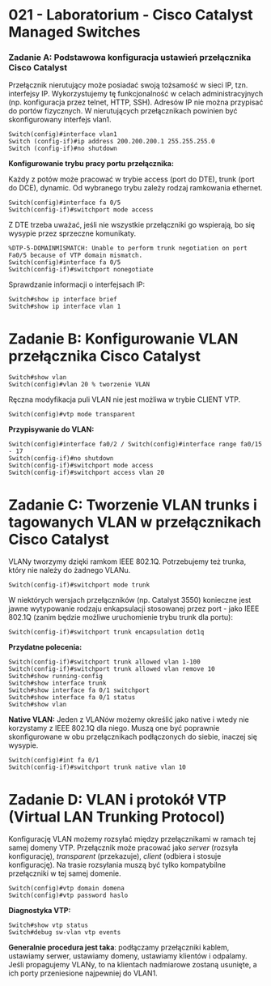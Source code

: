 # 021 - Laboratorium - Cisco Catalyst Managed Switches

### Zadanie A: Podstawowa konfiguracja ustawień przełącznika Cisco Catalyst

Przełącznik nierutujący może posiadać swoją tożsamość w sieci IP, tzn. interfejsy IP. Wykorzystujemy tę funkcjonalność w celach administracyjnych (np. konfiguracja przez telnet, HTTP, SSH). Adresów IP nie można przypisać do portów fizycznych. W nierutujących przełącznikach powinien być skonfigurowany interfejs vlan1.
```
Switch(config)#interface vlan1 
Switch (config-if)#ip address 200.200.200.1 255.255.255.0
Switch (config-if)#no shutdown
```


**Konfigurowanie trybu pracy portu przełącznika:**

Każdy z potów może pracować w trybie access (port do DTE), trunk (port do DCE), dynamic. Od wybranego trybu zależy rodzaj ramkowania ethernet.
```
Switch(config)#interface fa 0/5
Switch(config-if)#switchport mode access 
```

Z DTE trzeba uważać, jeśli nie wszystkie przełączniki go wspierają, bo się wysypie przez sprzeczne komunikaty.
```
%DTP-5-DOMAINMISMATCH: Unable to perform trunk negotiation on port Fa0/5 because of VTP domain mismatch. 
Switch(config)#interface fa 0/5 
Switch(config-if)#switchport nonegotiate
```


Sprawdzanie informacji o interfejsach IP:
```
Switch#show ip interface brief 
Switch#show ip interface vlan 1
```


# Zadanie B: Konfigurowanie VLAN przełącznika Cisco Catalyst
```
Switch#show vlan
Switch(config)#vlan 20 % tworzenie VLAN
```

Ręczna modyfikacja puli VLAN nie jest możliwa w trybie CLIENT VTP.
```
Switch(config)#vtp mode transparent
```


**Przypisywanie do VLAN:**
```
Switch(config)#interface fa0/2 / Switch(config)#interface range fa0/15 - 17 
Switch(config-if)#no shutdown 
Switch(config-if)#switchport mode access 
Switch(config-if)#switchport access vlan 20 
```


# Zadanie C: Tworzenie VLAN trunks i tagowanych VLAN w przełącznikach Cisco Catalyst
VLANy tworzymy dzięki ramkom IEEE 802.1Q. Potrzebujemy też trunka, który nie należy do żadnego VLANu.
```
Switch(config-if)#switchport mode trunk 
```

W niektórych wersjach przełączników (np. Catalyst 3550) konieczne jest jawne wytypowanie rodzaju enkapsulacji stosowanej przez port - jako IEEE 802.1Q (zanim będzie możliwe uruchomienie trybu trunk dla portu): 
```
Switch(config-if)#switchport trunk encapsulation dot1q
```


**Przydatne polecenia:**
```
Switch(config-if)#switchport trunk allowed vlan 1-100
Switch(config-if)#switchport trunk allowed vlan remove 10 
Switch#show running-config 
Switch#show interface trunk 
Switch#show interface fa 0/1 switchport 
Switch#show interface fa 0/1 status 
Switch#show vlan
```


**Native VLAN:**
Jeden z VLANów możemy określić jako native i wtedy nie korzystamy z IEEE 802.1Q dla niego. Muszą one być poprawnie skonfigurowane w obu przełącznikach podłączonych do siebie, inaczej się wysypie.
```
Switch(config)#int fa 0/1 
Switch(config-if)#switchport trunk native vlan 10
```


# Zadanie D: VLAN i protokół VTP (Virtual LAN Trunking Protocol) 
Konfigurację VLAN możemy rozsyłać między przełącznikami w ramach tej samej domeny VTP. Przełącznik może pracować jako *server* (rozsyła konfigurację), *transparent* (przekazuje), *client* (odbiera i stosuje konfigurację). Na trasie rozsyłania muszą być tylko kompatybilne przełączniki w tej samej domenie.
```
Switch(config)#vtp domain domena
Switch(config)#vtp password haslo 
```


**Diagnostyka VTP:**
```
Switch#show vtp status
Switch#debug sw-vlan vtp events 
```


**Generalnie procedura jest taka**: podłączamy przełączniki kablem, ustawiamy serwer, ustawiamy domeny, ustawiamy klientów i odpalamy. Jeśli propagujemy VLANy, to na klientach nadmiarowe zostaną usunięte, a ich porty przeniesione najpewniej do VLAN1.
